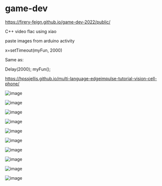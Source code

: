 # game-dev

https://firery-feign.github.io/game-dev-2022/public/



C++ video flac using xiao

paste images from arduino activity


x=setTimeout(myFun, 2000)

Same as:

Delay(2000);
myFun();

https://hpssjellis.github.io/multi-language-edgeimpulse-tutorial-vision-cell-phone/

![image](https://user-images.githubusercontent.com/73376060/193139102-732b3007-1863-43a8-aa38-88d07d0f00bd.png)

![image](https://user-images.githubusercontent.com/73376060/193139287-1e4d4c16-ec11-4d98-9333-757d86cb8b1e.png)

![image](https://user-images.githubusercontent.com/73376060/193139486-859a5881-9b45-46fc-a7a9-9b91dc96f890.png)

![image](https://user-images.githubusercontent.com/73376060/193139743-b1bc6e0f-a4d8-41cd-a3ea-00d4ba4eac70.png)

![image](https://user-images.githubusercontent.com/73376060/193140003-19bc5a97-cf05-40bc-ab02-eae7bca123f1.png)

![image](https://user-images.githubusercontent.com/73376060/193140160-85001094-6531-4ebb-9305-39814dfb4cb3.png)

![image](https://user-images.githubusercontent.com/73376060/193140361-c672c000-1048-4bcb-8a77-e4c1ee2cfe1f.png)

![image](https://user-images.githubusercontent.com/73376060/193140481-ea9e016b-e5f2-497f-92cb-4b21b6f9243e.png)

![image](https://user-images.githubusercontent.com/73376060/193140633-1dec6f83-f9bf-44c6-841f-3685fcefc6f8.png)

![image](https://user-images.githubusercontent.com/73376060/193140811-f692a46a-8c72-497e-9b86-0a26a04c0c7f.png)
